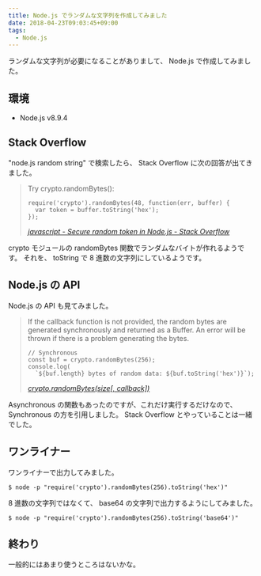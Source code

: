 ```yaml
---
title: Node.js でランダムな文字列を作成してみました
date: 2018-04-23T09:03:45+09:00
tags:
  - Node.js
---
```


ランダムな文字列が必要になることがありまして、 Node.js で作成してみました。

<!--more-->

## 環境

* Node.js v8.9.4

## Stack Overflow

"node.js random string" で検索したら、 Stack Overflow に次の回答が出てきました。

> Try crypto.randomBytes():
>
>     require('crypto').randomBytes(48, function(err, buffer) {
>       var token = buffer.toString('hex');
>     });
>
> <cite>[javascript - Secure random token in Node.js - Stack Overflow](https://stackoverflow.com/questions/8855687/secure-random-token-in-node-js#8856177)</cite>

crypto モジュールの randomBytes 関数でランダムなバイトが作れるようです。
それを、 toString で 8 進数の文字列にしているようです。

## Node.js の API

Node.js の API も見てみました。

> If the callback function is not provided, the random bytes are generated synchronously and returned as a Buffer. An error will be thrown if there is a problem generating the bytes.
>
>     // Synchronous
>     const buf = crypto.randomBytes(256);
>     console.log(
>       `${buf.length} bytes of random data: ${buf.toString('hex')}`);
>
> <cite>[crypto.randomBytes(size[, callback])](https://nodejs.org/api/crypto.html#crypto_crypto_randombytes_size_callback)</cite>

Asynchronous の関数もあったのですが、これだけ実行するだけなので、 Synchronous の方を引用しました。
Stack Overflow とやっていることは一緒でした。

## ワンライナー

ワンライナーで出力してみました。

```
$ node -p "require('crypto').randomBytes(256).toString('hex')"
```

8 進数の文字列ではなくて、 base64 の文字列で出力するようにしてみました。

```
$ node -p "require('crypto').randomBytes(256).toString('base64')"
```

## 終わり

一般的にはあまり使うところはないかな。
